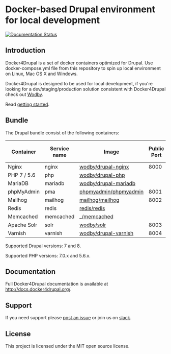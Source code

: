 # Docker-based Drupal environment for local development

[![Documentation Status](https://readthedocs.org/projects/docker4drupal/badge/?version=latest)](http://docs.docker4drupal.org)

## Introduction

Docker4Drupal is a set of docker containers optimized for Drupal. Use docker-compose.yml file from this repository to spin up local environment on Linux, Mac OS X and Windows.

Docker4Drupal is designed to be used for local development, if you're looking for a dev/staging/production solution consistent with Docker4Drupal check out [Wodby](https://wodby.com).

Read [getting started](http://docs.docker4drupal.org/en/latest/).
 
## Bundle

The Drupal bundle consist of the following containers:

| Container | Service name | Image | Public Port | Enabled by default |
| --------- | ------------ | ----- | ----------- | ------------------ |
| Nginx | nginx | [wodby/drupal-nginx](https://hub.docker.com/r/wodby/drupal-nginx/) | 8000 | ✓ |
| PHP 7 / 5.6 | php | [wodby/drupal-php](https://hub.docker.com/r/wodby/drupal-php/) |  | ✓ |
| MariaDB | mariadb | [wodby/drupal-mariadb](https://hub.docker.com/r/wodby/drupal-mariadb/) | | ✓ |
| phpMyAdmin | pma | [phpmyadmin/phpmyadmin](https://hub.docker.com/r/phpmyadmin/phpmyadmin) | 8001 | ✓ |
| Mailhog | mailhog | [mailhog/mailhog](https://hub.docker.com/r/mailhog/mailhog) | 8002 | ✓ |
| Redis | redis | [redis/redis](https://hub.docker.com/_/redis) |||
| Memcached | memcached | [_/memcached](https://hub.docker.com/_/memcached/) |||
| Apache Solr | solr | [wodby/solr](https://hub.docker.com/r/wodby/solr) | 8003 ||
| Varnish | varnish | [wodby/drupal-varnish](https://hub.docker.com/r/wodby/drupal-varnish) | 8004 ||

Supported Drupal versions: 7 and 8.

Supported PHP versions: 7.0.x and 5.6.x.

## Documentation

Full Docker4Drupal documentation is available at http://docs.docker4drupal.org/.

## Support

If you need support please [post an issue](https://github.com/wodby/docker4drupal/issues/new) or join us on [slack](http://slack.wodby.com).

## License

This project is licensed under the MIT open source license.
